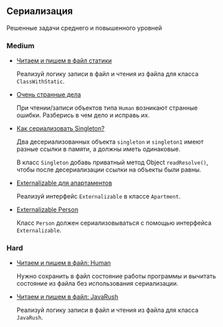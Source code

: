 ## Сериализация

Решенные задачи среднего и повышенного уровней


### Medium

* [Читаем и пишем в файл статики](task2004)

  Реализуй логику записи в файл и чтения из файла для класса `ClassWithStatic`.


* [Очень странные дела](task2005)

  При чтении/записи объектов типа `Human` возникают странные ошибки. Разберись в чем дело и исправь их.


* [Как сериализовать Singleton?](task2008)

  Два десериализованных объекта `singleton` и `singleton1` имеют разные ссылки в памяти, а должны иметь одинаковые.

  В класс `Singleton` добавь приватный метод Object `readResolve()`, чтобы после десериализации ссылки на объекты были равны.


* [Externalizable для апартаментов](task2011)

  Реализуй интерфейс `Externalizable` в классе `Apartment`.


* [Externalizable Person](task2013)

  Класс `Person` должен сериализовываться с помощью интерфейса `Externalizable`.


### Hard

* [Читаем и пишем в файл: Human](task2001)

  Нужно сохранить в файл состояние работы программы и вычитать состояние из файла без использования сериализации.


* [Читаем и пишем в файл: JavaRush](task2002)

  Реализуй логику записи в файл и чтения из файла для класса `JavaRush`.